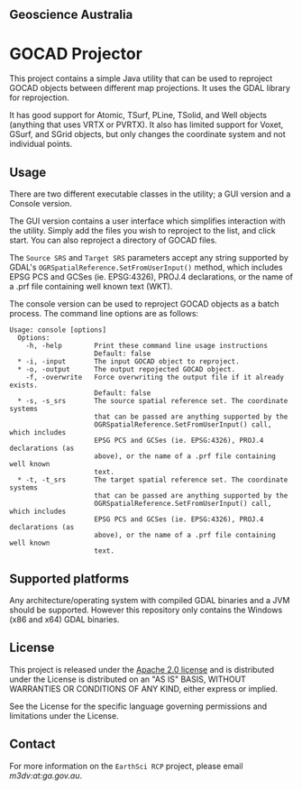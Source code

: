 ## Geoscience Australia ##

# GOCAD Projector #
This project contains a simple Java utility that can be used to reproject GOCAD objects between
different map projections. It uses the GDAL library for reprojection.

It has good support for Atomic, TSurf, PLine, TSolid, and Well objects (anything that uses VRTX
or PVRTX). It also has limited support for Voxet, GSurf, and SGrid objects, but only changes the
coordinate system and not individual points.

## Usage ##
There are two different executable classes in the utility; a GUI version and a Console version.

The GUI version contains a user interface which simplifies interaction with the utility. Simply
add the files you wish to reproject to the list, and click start. You can also reproject a
directory of GOCAD files.

The `Source SRS` and `Target SRS` parameters accept any string supported by GDAL's
`OGRSpatialReference.SetFromUserInput()` method, which includes EPSG PCS and GCSes (ie.
EPSG:4326), PROJ.4 declarations, or the name of a .prf file containing well known text (WKT).

The console version can be used to reproject GOCAD objects as a batch process. The command line
options are as follows:

    Usage: console [options]
      Options:
        -h, -help        Print these command line usage instructions
                         Default: false
      * -i, -input       The input GOCAD object to reproject.
      * -o, -output      The output repojected GOCAD object.
        -f, -overwrite   Force overwriting the output file if it already exists.
                         Default: false
      * -s, -s_srs       The source spatial reference set. The coordinate systems
                         that can be passed are anything supported by the
                         OGRSpatialReference.SetFromUserInput() call, which includes
                         EPSG PCS and GCSes (ie. EPSG:4326), PROJ.4 declarations (as
                         above), or the name of a .prf file containing well known
                         text.
      * -t, -t_srs       The target spatial reference set. The coordinate systems
                         that can be passed are anything supported by the
                         OGRSpatialReference.SetFromUserInput() call, which includes
                         EPSG PCS and GCSes (ie. EPSG:4326), PROJ.4 declarations (as
                         above), or the name of a .prf file containing well known
                         text.

## Supported platforms ##
Any architecture/operating system with compiled GDAL binaries and a JVM should be supported. However
this repository only contains the Windows (x86 and x64) GDAL binaries.

## License ##
This project is released under the [Apache 2.0 license](http://www.apache.org/licenses/LICENSE-2.0.html)
and is distributed under the License is distributed on an "AS IS" BASIS, WITHOUT WARRANTIES OR
CONDITIONS OF ANY KIND, either express or implied.

See the License for the specific language governing permissions and limitations under the License.

## Contact ##
For more information on the `EarthSci RCP` project, please email *m3dv:at:ga.gov.au*.